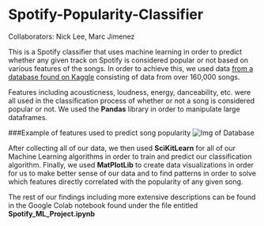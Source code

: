 # Spotify-Popularity-Classifier
Collaborators: Nick Lee, Marc Jimenez

This is a Spotify classifier that uses machine learning in order to predict whether any given track on Spotify is considered popular or not based on various features of the songs.
In order to achieve this, we used data [from a database found on Kaggle](https://www.kaggle.com/yamaerenay/spotify-dataset-19212020-160k-tracks) consisting of data from over 160,000 songs.

Features including acousticness, loudness, energy, danceability, etc. were all used in the classification process of whether or not a song is considered popular or not. We used the **Pandas** library in order to manipulate large dataframes.

###Example of features used to predict song popularity
![Img of Database](https://i.ibb.co/pdmNshn/Annotation-2020-09-05-132657.png)



After collecting all of our data, we then used **SciKitLearn** for all of our Machine Learning algorithms in order to train and predict our classification algorithm. 
Finally, we used **MatPlotLib** to create data visualizations in order for us to make better sense of our data and to find patterns in order to solve which features directly correlated with the popularity of any given song.

The rest of our findings including more extensive descriptions can be found in the Google Colab notebook found under the file entitled **Spotify_ML_Project.ipynb**

